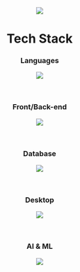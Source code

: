 <div align="center">
  <img src="https://capsule-render.vercel.app/api?type=waving&color=timeauto&height=200&section=header&text=Junhee%20Lee&fontColor=7DE3EEFF&fontSize=90&fontAlign=62&fontAlignY=32&desc=Junh2x&descSize=25&descAlign=85&descAlignY=50" />
</div>

<h1 align="center">Tech Stack</h1>

<h3 align="center">Languages</h3>
  <p align="center">
    <img src="https://skillicons.dev/icons?i=python,ts,js,cs" />
  </p>
</br>

<h3 align="center">Front/Back-end</h3>
  <p align="center">
    <img src="https://skillicons.dev/icons?i=react,html,css,fastapi,express,nodejs" />
  </p>
</br>

<h3 align="center">Database</h3>
  <p align="center">
    <img src="https://skillicons.dev/icons?i=mysql,sqlite,redis" />
  </p>
</br>

<h3 align="center">Desktop</h3>
  <p align="center">
    <img src="https://skillicons.dev/icons?i=electron,qt,dotnet" />
  </p>
</br>

<h3 align="center">AI & ML</h3>
  <p align="center">
    <img src="https://skillicons.dev/icons?i=pytorch,tensorflow" />
  </p>
</br>
